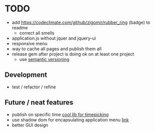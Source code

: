 # TODO
- add https://codeclimate.com/github/zigomir/rubber_ring (badge) to readme
	- correct all smells
- application.js without jquer and jquery-ui
- responsive menu
- way to cache all pages and publish them all
- release gem after project is doing ok on at least one project
	- use [semantic versioning](http://semver.org/)

## Development
- test / refactor / refine

## Future / neat features
- publish on specific time [cool lib for timepicking](http://amsul.ca/pickadate.js)
- use shadow dom for encapsulating application menu [link](http://www.html5rocks.com/en/tutorials/webcomponents/shadowdom/)
- better GUI design
